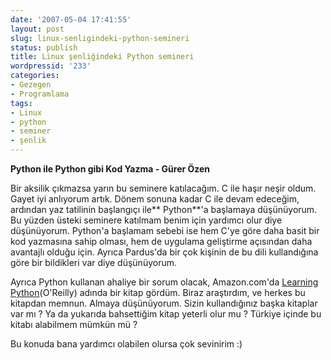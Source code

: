 ```yaml
---
date: '2007-05-04 17:41:55'
layout: post
slug: linux-senligindeki-python-semineri
status: publish
title: Linux şenliğindeki Python semineri
wordpressid: '233'
categories:
- Gezegen
- Programlama
tags:
- Linux
- python
- seminer
- şenlik
---
```


**Python ile Python gibi Kod Yazma - Gürer Özen**

Bir aksilik çıkmazsa yarın bu seminere katılacağım. C ile haşır neşir oldum. Gayet iyi anlıyorum artık. Dönem sonuna kadar C ile devam edeceğim, ardından yaz tatilinin başlangıçı ile** Python**'a başlamaya düşünüyorum. Bu yüzden üsteki seminere katılmam benim için yardımcı olur diye düşünüyorum. Python'a başlamam sebebi ise hem C'ye göre daha basit bir kod yazmasına sahip olması, hem de uygulama geliştirme açısından daha avantajlı olduğu için. Ayrıca Pardus'da bir çok kişinin de bu dili kullandığına göre bir bildikleri var diye düşünüyorum.

Ayrıca Python kullanan ahaliye bir sorum olacak, Amazon.com'da [Learning Python](http://www.amazon.com/Learning-Python-Second-Mark-Lutz/dp/0596002815/ref=pd_bbs_sr_2/104-8527104-7563933?ie=UTF8&s=books&qid=1178278162&sr=1-2)(O'Reilly) adında bir kitap gördüm. Biraz araştırdım, ve herkes bu kitapdan memnun. Almaya düşünüyorum. Sizin kullandığınız başka kitaplar var mı ? Ya da yukarıda bahsettiğim kitap yeterli olur mu ? Türkiye içinde bu kitabı alabilmem mümkün mü ? 

Bu konuda bana yardımcı olabilen olursa çok sevinirim :)


